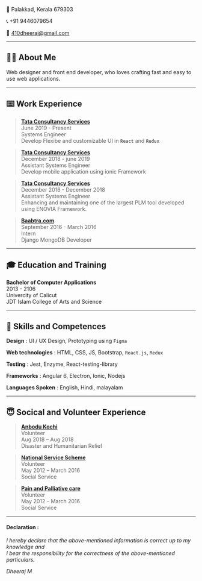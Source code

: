 🏡 Palakkad, Kerala 679303

📞 +91 9446079654

📧 410dheeraj@gmail.com

---

## 💁‍♂️ About Me

Web designer and front end developer, who loves crafting fast and easy to use web applications.

---

## ⌨️ Work Experience

> [**Tata Consultancy Services**](https://www.tcs.com/) <br>
> June 2019 - Present <br>
> Systems Engineer <br>
> Develop Flexibe and customizable UI in **`React`** and **`Redux`**

> [**Tata Consultancy Services**](https://www.tcs.com/) <br>
> December 2018 - june 2019 <br>
> Assistant Systems Engineer <br>
> Develop mobile application using ionic Framework

> [**Tata Consultancy Services**](https://www.tcs.com/) <br>
> December 2016 - December 2018 <br>
> Assistant Systems Engineer <br>
> Enhancing and maintaining one of the largest PLM tool developed using ENOVIA Framework.

> [**Baabtra.com**](http://www.baabtra.com/) <br>
> September 2016 - March 2016 <br>
> Intern <br>
> Django MongoDB Developer

---

## 🎓 Education and Training

**Bachelor of Computer Applications** <br>
2013 - 2106 <br>
Univercity of Calicut <br>
JDT Islam College of Arts and Science

---

## 🤸 Skills and Competences

**Design**
: UI / UX Design, Prototyping using `Figma`

**Web technologies**
: HTML, CSS, JS, Bootstrap, `React.js`, `Redux`

**Testing**
: Jest, Enzyme, React-testing-library

**Frameworks**
: Angular 6, Electron, Ionic, Nodejs

**Languages Spoken**
: English, Hindi, malayalam

---

## 😇 Socical and Volunteer Experience

> [**Anbodu Kochi**](https://www.facebook.com/AnboduKochi/) <br>
> Volunteer <br>
> Aug 2018 – Aug 2018 <br>
> Disaster and Humanitarian Relief <br>

> [**National Service Scheme**](https://nss.gov.in/) <br>
> Volunteer <br>
> May 2012 – March 2016 <br>
> Social Service <br>

> [**Pain and Palliative care**](https://getpalliativecare.org/) <br>
> Volunteer <br>
> May 2012 – March 2016 <br>
> Social Service <br>

---

#### **Declaration** :

_I hereby declare that the above-mentioned information is correct up to my knowledge and <br> I bear the responsibility for the correctness of the above-mentioned particulars._

_Dheeraj M_
